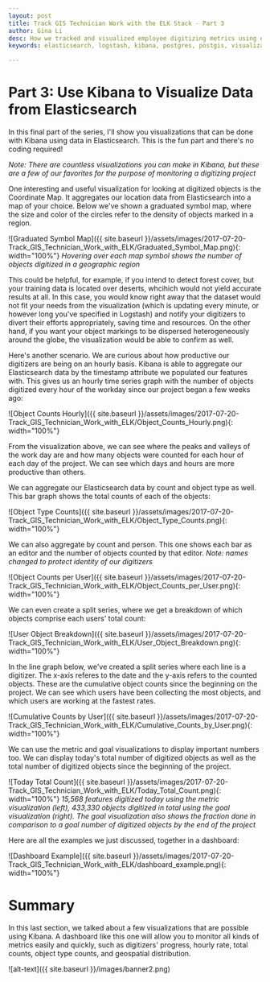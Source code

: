 ```yaml
---
layout: post
title: Track GIS Technician Work with the ELK Stack - Part 3
author: Gina Li
desc: How we tracked and visualized employee digitizing metrics using elasticsearch, logstash, and kibana
keywords: elasticsearch, logstash, kibana, postgres, postgis, visualization, dashboard, digitizing, metrics, track

---
```


Part 3: Use Kibana to Visualize Data from Elasticsearch
=======

In this final part of the series, I'll show you visualizations that can be done with Kibana using data in Elasticsearch. This is the fun part and there's no coding required!

*Note: There are countless visualizations you can make in Kibana, but these are a few of our favorites for the purpose of monitoring a digitizing project*

One interesting and useful visualization for looking at digitized objects is the Coordinate Map. It aggregates our location data from Elasticsearch into a map of your choice. Below we've shown a graduated symbol map, where the size and color of the circles refer to the density of objects marked in a region.

![Graduated Symbol Map]({{ site.baseurl }}/assets/images/2017-07-20-Track_GIS_Technician_Work_with_ELK/Graduated_Symbol_Map.png){: width="100%"}
*Hovering over each map symbol shows the number of objects digitized in a geographic region*

This could be helpful, for example, if you intend to detect forest cover, but your training data is located over deserts, whcihich would not yield accurate results at all. In this case, you would know right away that the dataset would not fit your needs from the visualization (which is updating every minute, or however long you've specified in Logstash) and notify your digitizers to divert their efforts appropriately, saving time and resources. On the other hand, if you want your object markings to be dispersed heterogeneously around the globe, the visualization would be able to confirm as well.

Here's another scenario. We are curious about how productive our digitizers are being on an hourly basis. Kibana is able to aggregate our Elasticsearch data by the timestamp attribute we populated our features with. This gives us an hourly time series graph with the number of objects digitized every hour of the workday since our project began a few weeks ago:

![Object Counts Hourly]({{ site.baseurl }}/assets/images/2017-07-20-Track_GIS_Technician_Work_with_ELK/Object_Counts_Hourly.png){: width="100%"}

From the visualization above, we can see where the peaks and valleys of the work day are and how many objects were counted for each hour of each day of the project. We can see which days and hours are more productive than others.

We can aggregate our Elasticsearch data by count and object type as well. This bar graph shows the total counts of each of the objects:

![Object Type Counts]({{ site.baseurl }}/assets/images/2017-07-20-Track_GIS_Technician_Work_with_ELK/Object_Type_Counts.png){: width="100%"}

We can also aggregate by count and person. This one shows each bar as an editor and the number of objects counted by that editor. *Note: names changed to protect identity of our digitizers*

![Object Counts per User]({{ site.baseurl }}/assets/images/2017-07-20-Track_GIS_Technician_Work_with_ELK/Object_Counts_per_User.png){: width="100%"}


We can even create a split series, where we get a breakdown of which objects comprise each users' total count:

![User Object Breakdown]({{ site.baseurl }}/assets/images/2017-07-20-Track_GIS_Technician_Work_with_ELK/User_Object_Breakdown.png){: width="100%"}

In the line graph below, we've created a split series where each line is a digitizer. The x-axis referes to the date and the y-axis refers to the counted objects. These are the cumulative object counts since the beginning on the project. We can see which users have been collecting the most objects, and which users are working at the fastest rates.

![Cumulative Counts by User]({{ site.baseurl }}/assets/images/2017-07-20-Track_GIS_Technician_Work_with_ELK/Cumulative_Counts_by_User.png){: width="100%"}

We can use the metric and goal visualizations to display important numbers too. We can display today's total number of digitized objects as well as the total number of digitized objects since the beginning of the project.

![Today Total Count]({{ site.baseurl }}/assets/images/2017-07-20-Track_GIS_Technician_Work_with_ELK/Today_Total_Count.png){: width="100%"}
*15,568 features digitized today using the metric visualization (left), 433,330 objects digitized in total using the goal visualization (right). The goal visualization also shows the fraction done in comparison to a goal number of digitized objects by the end of the project*

Here are all the examples we just discussed, together in a dashboard:

![Dashboard Example]({{ site.baseurl }}/assets/images/2017-07-20-Track_GIS_Technician_Work_with_ELK/dashboard_example.png){: width="100%"}

Summary
=======
In this last section, we talked about a few visualizations that are possible using Kibana. A dashboard like this one will allow you to monitor all kinds of metrics easily and quickly, such as digitizers' progress, hourly rate, total counts, object type counts, and geospatial distribution.

![alt-text]({{ site.baseurl }}/images/banner2.png)
